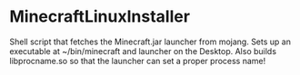 # MinecraftLinuxInstaller
Shell script that fetches the Minecraft.jar launcher from mojang. Sets up an executable at ~/bin/minecraft and launcher on the Desktop.  Also builds libprocname.so so that the launcher can set a proper process name!

